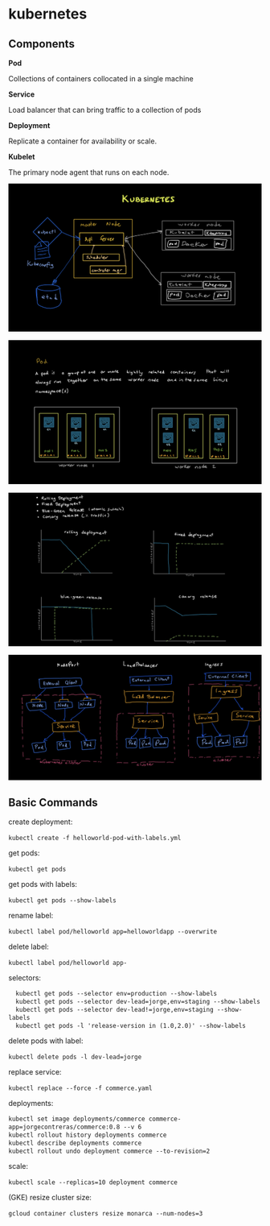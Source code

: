 # kubernetes

## Components

**Pod** 

Collections of containers collocated in a single machine

**Service** 

Load balancer that can bring traffic to a collection of pods

**Deployment** 

Replicate a container for availability or scale.

**Kubelet** 

The primary node agent that runs on each node.

![](media/architecture.jpeg)

![](media/pod.jpeg)

![](media/deployments.jpeg)

![](media/services.jpeg)

## Basic Commands

create deployment:

`kubectl create -f helloworld-pod-with-labels.yml`
  
get pods:

`kubectl get pods`
  
get pods with labels:

`kubectl get pods --show-labels`
  
rename label:

`kubectl label pod/helloworld app=helloworldapp --overwrite`
  
delete label:

`kubectl label pod/helloworld app-`
  
selectors:

```
  kubectl get pods --selector env=production --show-labels
  kubectl get pods --selector dev-lead=jorge,env=staging --show-labels
  kubectl get pods --selector dev-lead!=jorge,env=staging --show-labels
  kubectl get pods -l 'release-version in (1.0,2.0)' --show-labels
```

delete pods with label:

`kubectl delete pods -l dev-lead=jorge`


replace service:

`kubectl replace --force -f commerce.yaml`

deployments:

```
kubectl set image deployments/commerce commerce-app=jorgecontreras/commerce:0.8 --v 6
kubectl rollout history deployments commerce
kubectl describe deployments commerce
kubectl rollout undo deployment commerce --to-revision=2

```

scale:

`kubectl scale --replicas=10 deployment commerce`

(GKE) resize cluster size:

`gcloud container clusters resize monarca --num-nodes=3`

